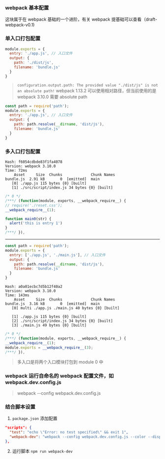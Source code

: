 
### webpack 基本配置
这块属于在 webpack 基础的一个进阶，有关 webpack 提基础可以查看（draft-webpack-v0.1)

### 单入口打包配置
```javascript
module.exports = {
  entry: './app.js', // 入口文件
  output: {
    path: './dist/js',
    filename: 'bundle.js'
  }
}
```
> `configuration.output.path: The provided value "./dist/js" is not an absolute path!`
webpack 1.13.2 可以使用相对路径，但当前使用的是 webpack 3.10.0 需要 absolute path

```javascript
const path = require('path');
module.exports = {
  entry: './app.js', // 入口文件
  output: {
    path: path.resolve(__dirname, 'dist/js'),
    filename: 'bundle.js'
  }
}
```
### 多入口打包配置

```
Hash: f6054cdbde83f1fa4078
Version: webpack 3.10.0
Time: 72ms
    Asset     Size  Chunks             Chunk Names
bundle.js  2.91 kB       0  [emitted]  main
   [0] ./app.js 115 bytes {0} [built]
   [1] ./src/script/index.js 34 bytes {0} [built]
```
```javascript
/* 0 */
/***/ (function(module, exports, __webpack_require__) {
// require('./reset.css');
__webpack_require__(1);

function main0(str) {
  alert('this is entry 1')
}
/***/ }),
```
---
```javascript
const path = require('path');
module.exports = {
  entry: ['./app.js', './main.js'], // 入口文件
  output: {
    path: path.resolve(__dirname, 'dist/js'),
    filename: 'bundle.js'
  }
}
```

```
Hash: a0a01ecbc7d5b12f40a2
Version: webpack 3.10.0
Time: 143ms
    Asset     Size  Chunks             Chunk Names
bundle.js  3.16 kB       0  [emitted]  main
   [0] multi ./app.js ./main.js 40 bytes {0} [built]

   [1] ./app.js 115 bytes {0} [built]
   [2] ./src/script/index.js 34 bytes {0} [built]
   [3] ./main.js 49 bytes {0} [built]
```
```javascript
/* 0 */
/***/ (function(module, exports, __webpack_require__) {
__webpack_require__(1);
module.exports = __webpack_require__(3);
/***/ }),
```
> 多入口是将两个入口模块打包到 module 0 中

### webpack 运行自命名的 webpack 配置文件，如 webpack.dev.config.js
>  webpack --config webpack.dev.config.js

### 结合脚本设置
1. `package.json` 添加配置
```json
"scripts": {
  "test": "echo \"Error: no test specified\" && exit 1",
  "webpack-dev": "webpack --config webpack.dev.config.js --color --display-reasons --display-modules --watch --progress"
},
```
2. 运行脚本
`npm run webpack-dev`
